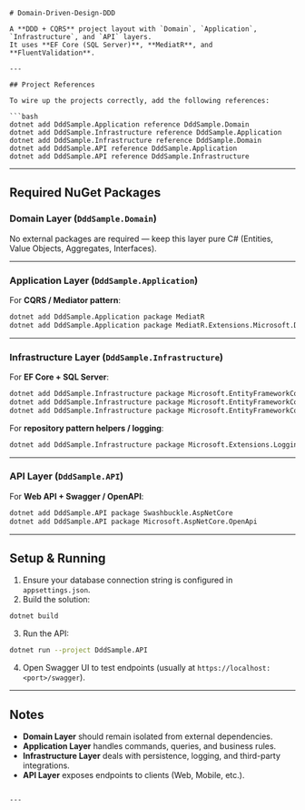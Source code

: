 
````
# Domain-Driven-Design-DDD

A **DDD + CQRS** project layout with `Domain`, `Application`, `Infrastructure`, and `API` layers.  
It uses **EF Core (SQL Server)**, **MediatR**, and **FluentValidation**.

---

## Project References

To wire up the projects correctly, add the following references:

```bash
dotnet add DddSample.Application reference DddSample.Domain
dotnet add DddSample.Infrastructure reference DddSample.Application
dotnet add DddSample.Infrastructure reference DddSample.Domain
dotnet add DddSample.API reference DddSample.Application
dotnet add DddSample.API reference DddSample.Infrastructure
````

---

## Required NuGet Packages

### Domain Layer (`DddSample.Domain`)

No external packages are required — keep this layer pure C# (Entities, Value Objects, Aggregates, Interfaces).

---

### Application Layer (`DddSample.Application`)

For **CQRS / Mediator pattern**:

```bash
dotnet add DddSample.Application package MediatR
dotnet add DddSample.Application package MediatR.Extensions.Microsoft.DependencyInjection
```

---

### Infrastructure Layer (`DddSample.Infrastructure`)

For **EF Core + SQL Server**:

```bash
dotnet add DddSample.Infrastructure package Microsoft.EntityFrameworkCore
dotnet add DddSample.Infrastructure package Microsoft.EntityFrameworkCore.SqlServer
dotnet add DddSample.Infrastructure package Microsoft.EntityFrameworkCore.Design
```

For **repository pattern helpers / logging**:

```bash
dotnet add DddSample.Infrastructure package Microsoft.Extensions.Logging
```

---

### API Layer (`DddSample.API`)

For **Web API + Swagger / OpenAPI**:

```bash
dotnet add DddSample.API package Swashbuckle.AspNetCore
dotnet add DddSample.API package Microsoft.AspNetCore.OpenApi
```

---

## Setup & Running

1. Ensure your database connection string is configured in `appsettings.json`.
2. Build the solution:

```bash
dotnet build
```

3. Run the API:

```bash
dotnet run --project DddSample.API
```

4. Open Swagger UI to test endpoints (usually at `https://localhost:<port>/swagger`).

---

## Notes

* **Domain Layer** should remain isolated from external dependencies.
* **Application Layer** handles commands, queries, and business rules.
* **Infrastructure Layer** deals with persistence, logging, and third-party integrations.
* **API Layer** exposes endpoints to clients (Web, Mobile, etc.).

```

---

